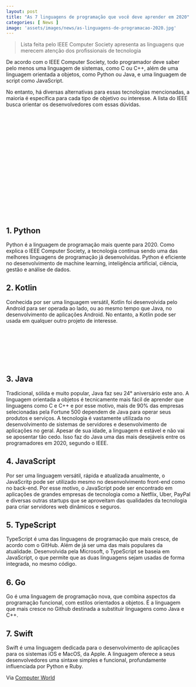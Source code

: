 ```yaml
---
layout: post
title: "As 7 linguagens de programação que você deve aprender em 2020"
categories: [ News ]
image: 'assets/images/news/as-linguagens-de-programacao-2020.jpg'
---
```


> Lista feita pelo IEEE Computer Society apresenta as linguagens que merecem atenção dos profissionais de tecnologia

De acordo com o IEEE Computer Society, todo programador deve saber pelo menos uma linguagem de sistemas, como C ou C++, além de uma linguagem orientada a objetos, como Python ou Java, e uma linguagem de script como JavaScript.

No entanto, há diversas alternativas para essas tecnologias mencionadas, a maioria é específica para cada tipo de objetivo ou interesse. A lista do IEEE busca orientar os desenvolvedores com essas dúvidas.

<!-- QUADRADO -->
<script async src="//pagead2.googlesyndication.com/pagead/js/adsbygoogle.js"></script>
<ins class="adsbygoogle"
style="display:inline-block;width:336px;height:280px"
data-ad-client="ca-pub-2838251107855362"
data-ad-slot="5351066970"></ins>
<script>
(adsbygoogle = window.adsbygoogle || []).push({});
</script>

## 1. Python

Python é a linguagem de programação mais quente para 2020. Como explica o IEEE Computer Society, a tecnologia continua sendo uma das melhores linguagens de programação já desenvolvidas. Python é eficiente no desenvolvimento de machine learning, inteligência artificial, ciência, gestão e análise de dados.

## 2. Kotlin

Conhecida por ser uma linguagem versátil, Kotlin foi desenvolvida pelo Android para ser operada ao lado, ou ao mesmo tempo que Java, no desenvolvimento de aplicações Android. No entanto, a Kotlin pode ser usada em qualquer outro projeto de interesse.

<!-- MINI ANÚNCIO -->
<script async src="//pagead2.googlesyndication.com/pagead/js/adsbygoogle.js"></script>
<!-- Games Root -->
<ins class="adsbygoogle"
style="display:inline-block;width:730px;height:95px"
data-ad-client="ca-pub-2838251107855362"
data-ad-slot="5351066970"></ins>
<script>
(adsbygoogle = window.adsbygoogle || []).push({});
</script>

## 3. Java

Tradicional, sólida e muito popular, Java faz seu 24° aniversário este ano. A linguagem orientada a objetos é tecnicamente mais fácil de aprender que linguagens como C e C++ e por esse motivo, mais de 90% das empresas selecionadas pela Fortune 500 dependem de Java para operar seus produtos e serviços. A tecnologia é vastamente utilizada no desenvolvimento de sistemas de servidores e desenvolvimento de aplicações no geral. Apesar de sua idade, a linguagem é estável e não vai se aposentar tão cedo. Isso faz do Java uma das mais desejáveis entre os programadores em 2020, segundo o IEEE.

## 4. JavaScript

Por ser uma linguagem versátil, rápida e atualizada anualmente, o JavaScritp pode ser utilizado mesmo no desenvolvimento front-end como no back-end. Por esse motivo, o JavaScript pode ser encontrado em aplicações de grandes empresas de tecnologia como a Netflix, Uber, PayPal e diversas outras startups que se aproveitam das qualidades da tecnologia para criar servidores web dinâmicos e seguros.

<!-- RETANGULO LARGO 2 -->
<script async src="//pagead2.googlesyndication.com/pagead/js/adsbygoogle.js"></script>
<ins class="adsbygoogle"
style="display:block; text-align:center;"
data-ad-layout="in-article"
data-ad-format="fluid"
data-ad-client="ca-pub-2838251107855362"
data-ad-slot="8549252987"></ins>
<script>
(adsbygoogle = window.adsbygoogle || []).push({});
</script>

## 5. TypeScript

TypeScript é uma das linguagens de programação que mais cresce, de acordo com o GitHub. Além de já ser uma das mais populares da atualidade. Desenvolvida pela Microsoft, o TypeScript se baseia em JavaScript, o que permite que as duas linguagens sejam usadas de forma integrada, no mesmo código.

## 6. Go

Go é uma linguagem de programação nova, que combina aspectos da programação funcional, com estilos orientados a objetos. É a linguagem que mais cresce no Github destinada a substituir linguagens como Java e C++.

## 7. Swift

Swift é uma linguagem dedicada para o desenvolvimento de aplicações para os sistemas iOS e MacOS, da Apple. A linguagem oferece a seus desenvolvedores uma sintaxe simples e funcional, profundamente influenciada por Python e Ruby.

<!-- RETANGULO LARGO -->
<script async src="https://pagead2.googlesyndication.com/pagead/js/adsbygoogle.js"></script>
<!-- Informat -->
<ins class="adsbygoogle"
style="display:block"
data-ad-client="ca-pub-2838251107855362"
data-ad-slot="2327980059"
data-ad-format="auto"
data-full-width-responsive="true"></ins>
<script>
(adsbygoogle = window.adsbygoogle || []).push({});
</script>

Via [Computer World](https://computerworld.com.br/2020/01/19/as-7-linguagens-de-programacao-que-voce-deve-aprender-em-2020/)

